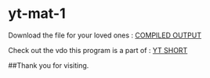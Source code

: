 # yt-mat-1
Download the file for your loved ones : [COMPILED OUTPUT](https://github.com/debosdev/yt-mat-1/releases/download/v1.0/love.exe)

Check out the vdo this program is a part of : [YT SHORT](https://www.youtube.com/shorts/UqTgR5JuX2Y)

##Thank you for visiting.
